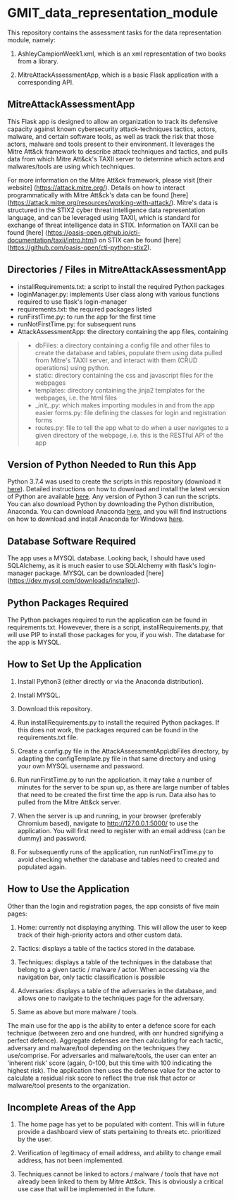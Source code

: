 # GMIT_data_representation_module

This repository contains the assessment tasks for the data representation module, namely:

1. AshleyCampionWeek1.xml, which is an xml representation of two books from a library.

2. MitreAttackAssessmentApp, which is a basic Flask application with a corresponding API.


## MitreAttackAssessmentApp

This Flask app is designed to allow an organization to track its defensive capacity against known cybersecurity attack-techniques tactics, actors, malware, and certain software tools, as well as track the risk that those actors, malware and tools present to their environment. It leverages the Mitre Att&ck framework to describe attack techniques and tactics, and pulls data from which Mitre Att&ck's TAXII server to determine which actors and malwares/tools are using which techniques.

For more information on the Mitre Att&ck framework, please visit [their website] (https://attack.mitre.org/). Details on how to interact programmatically with Mitre Att&ck's data can be found [here] (https://attack.mitre.org/resources/working-with-attack/). Mitre's data is structured in the STIX2 cyber threat intelligence data representation language, and can be leveraged using TAXII, which is standard for exchange of threat intelligence data in STIX. Information on TAXII can be found [here] (https://oasis-open.github.io/cti-documentation/taxii/intro.html) on STIX can be found [here] (https://github.com/oasis-open/cti-python-stix2).

## Directories / Files in MitreAttackAssessmentApp
* installRequirements.txt: a script to install the required Python packages
* loginManager.py: implements User class along with various functions required to use flask's login-manager
* requirements.txt: the required packages listed
* runFirstTime.py: to run the app for the first time
* runNotFirstTime.py: for subsequent runs
* AttackAssessmentApp: the directory containing the app files, containing
> * dbFiles: a directory containing a config file and other files to create the database and tables, populate them using data pulled from Mitre's TAXII server, and interact with them (CRUD operations) using python.
> * static: directory containing the css and javascript files for the webpages
> * templates: directory containing the jinja2 templates for the webpages, i.e. the html files
> * \__init\__.py: which makes importing modules in and from the app easier
> forms.py: file defining the classes for login and registration forms
> * routes.py: file to tell the app what to do when a user navigates to a given directory of the webpage, i.e. this is the RESTful API of the app



## Version of Python Needed to Run this App
Python 3.7.4 was used to create the scripts in this repository (download it [here](https://www.python.org/downloads/)). Detailed instructions on how to download and install the latest version of Python are available [here](https://realpython.com/installing-python/). Any version of Python 3 can run the scripts. You can also download Python by downloading the Python distribution, Anaconda. You can download Anaconda [here](https://www.anaconda.com/distribution/), and you will find instructions on how to download and install Anaconda for Windows [here](https://docs.anaconda.com/anaconda/install/windows/).

## Database Software Required
The app uses a MYSQL database. Looking back, I should have used SQLAlchemy, as it is much easier to use SQLAlchemy with flask's login-manager package. MYSQL can be downloaded [here] (https://dev.mysql.com/downloads/installer/).


## Python Packages Required
The Python packages required to run the application can be found in requirements.txt. Howevever, there is a script, installRequirements.py, that will use PIP to install those packages for you, if you wish. The database for the app is MYSQL.


## How to Set Up the Application

1. Install Python3 (either directly or via the Anaconda distribution).

2. Install MYSQL.

3. Download this repository.

4. Run installRequirements.py to install the required Python packages. If this does not work, the packages required can be found in the requirements.txt file.

5. Create a config.py file in the AttackAssessmentApp\dbFiles directory, by adapting the configTemplate.py file in that same directory and using your own MYSQL username and password.

6. Run runFirstTime.py to run the application. It may take a number of minutes for the server to be spun up, as there are large number of tables that need to be created the first time the app is run. Data also has to pulled from the Mitre Att&ck server.

7. When the server is up and running, in your browser (preferably Chromium based), navigate to http://127.0.0.1:5000/ to use the application. You will first need to register with an email address (can be dummy) and password.

8. For subsequently runs of the application, run runNotFirstTime.py to avoid checking whether the database and tables need to created and populated again.


## How to Use the Application

Other than the login and registration pages, the app consists of five main pages:

1. Home: currently not displaying anything. This will allow the user to keep track of their high-priority actors and other custom data.

2. Tactics: displays a table of the tactics stored in the database.

3. Techniques: displays a table of the techniques in the database that belong to a given tactic / malware / actor. When accessing via the navigation bar, only tactic classification is possible

4. Adversaries: displays a table of the adversaries in the database, and allows one to navigate to the techniques page for the adversary.

5. Same as above but more malware / tools.

The main use for the app is the ability to enter a defence score for each technique (betweeen zero and one hundred, with onr hundred signifying a perfect defence). Aggregate defenses are then calculating for each tactic, adversary and malware/tool depending on the techniques they use/comprise. For adversaries and malware/tools, the user can enter an 'inherent risk' score (again, 0-100, but this time with 100 indicating the highest risk). The application then uses the defense value for the actor to calculate a residual risk score to reflect the true risk that actor or malware/tool presents to the organization.


## Incomplete Areas of the App

1. The home page has yet to be populated with content. This will in future provide a dashboard view of stats pertaining to threats etc. prioritized by the user.

2. Verification of legitimacy of email address, and ability to change email address, has not been implemented.

3. Techniques cannot be linked to actors / malware / tools that have not already been linked to them by Mitre Att&ck. This is obviously a critical use case that will be implemented in the future.
